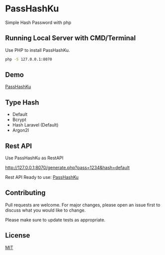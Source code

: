 # PassHashKu

Simple Hash Password with php

## Running Local Server with CMD/Terminal

Use PHP to install PassHashKu.

```bash
php -S 127.0.0.1:8070
```

## Demo
[PassHashKu](http://puppetkode.my.id/phphashku/)


## Type Hash

- Default
- Bcrypt
- Hash Laravel (Default)
- Argon2I 

## Rest API

Use PassHashKu as RestAPI

http://127.0.0.1:8070/generate.php?pass=1234&hash=default

Rest API Ready to use: [PassHashKu](http://puppetkode.my.id/phphashku/generate.php?pass=123&hash=bcrypt)

## Contributing
Pull requests are welcome. For major changes, please open an issue first to discuss what you would like to change.

Please make sure to update tests as appropriate.

## License
[MIT](https://choosealicense.com/licenses/mit/)